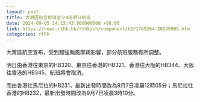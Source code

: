 ```yaml
---
layout: post
title: 大灣區航空取消至少4班明日航班
date: 2024-09-05 14:15:43.000000000 +08:00
link: https://news.rthk.hk/rthk/ch/component/k2/1769264-20240905.htm
categories: rthk
---
```


大灣區航空宣布，受到超強颱風摩羯影響，部分航班服務有所調整。

明日由香港往東京的HB320、東京往香港的HB321、香港往大阪的HB344、大阪往香港的HB345，航班將會取消。

而由香港往馬尼拉的HB231，最新出發時間改為9月7日凌晨12時05分；馬尼拉往香港的HB232，最新出發時間改為9月7日凌晨3時10分。
